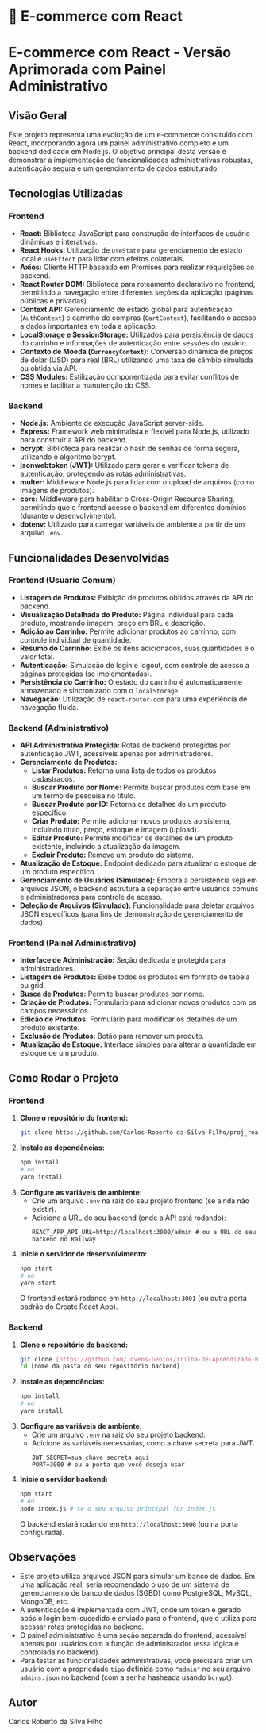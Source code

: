 # 🛒 E-commerce com React

# E-commerce com React - Versão Aprimorada com Painel Administrativo

## Visão Geral

Este projeto representa uma evolução de um e-commerce construído com React, incorporando agora um painel administrativo completo e um backend dedicado em Node.js. O objetivo principal desta versão é demonstrar a implementação de funcionalidades administrativas robustas, autenticação segura e um gerenciamento de dados estruturado.

## Tecnologias Utilizadas

### Frontend

* **React:** Biblioteca JavaScript para construção de interfaces de usuário dinâmicas e interativas.
* **React Hooks:** Utilização de `useState` para gerenciamento de estado local e `useEffect` para lidar com efeitos colaterais.
* **Axios:** Cliente HTTP baseado em Promises para realizar requisições ao backend.
* **React Router DOM:** Biblioteca para roteamento declarativo no frontend, permitindo a navegação entre diferentes seções da aplicação (páginas públicas e privadas).
* **Context API:** Gerenciamento de estado global para autenticação (`AuthContext`) e carrinho de compras (`CartContext`), facilitando o acesso a dados importantes em toda a aplicação.
* **LocalStorage e SessionStorage:** Utilizados para persistência de dados do carrinho e informações de autenticação entre sessões do usuário.
* **Contexto de Moeda (`CurrencyContext`):** Conversão dinâmica de preços de dólar (USD) para real (BRL) utilizando uma taxa de câmbio simulada ou obtida via API.
* **CSS Modules:** Estilização componentizada para evitar conflitos de nomes e facilitar a manutenção do CSS.

### Backend

* **Node.js:** Ambiente de execução JavaScript server-side.
* **Express:** Framework web minimalista e flexível para Node.js, utilizado para construir a API do backend.
* **bcrypt:** Biblioteca para realizar o hash de senhas de forma segura, utilizando o algoritmo bcrypt.
* **jsonwebtoken (JWT):** Utilizado para gerar e verificar tokens de autenticação, protegendo as rotas administrativas.
* **multer:** Middleware Node.js para lidar com o upload de arquivos (como imagens de produtos).
* **cors:** Middleware para habilitar o Cross-Origin Resource Sharing, permitindo que o frontend acesse o backend em diferentes domínios (durante o desenvolvimento).
* **dotenv:** Utilizado para carregar variáveis de ambiente a partir de um arquivo `.env`.

## Funcionalidades Desenvolvidas

### Frontend (Usuário Comum)

* **Listagem de Produtos:** Exibição de produtos obtidos através da API do backend.
* **Visualização Detalhada do Produto:** Página individual para cada produto, mostrando imagem, preço em BRL e descrição.
* **Adição ao Carrinho:** Permite adicionar produtos ao carrinho, com controle individual de quantidade.
* **Resumo do Carrinho:** Exibe os itens adicionados, suas quantidades e o valor total.
* **Autenticação:** Simulação de login e logout, com controle de acesso a páginas protegidas (se implementadas).
* **Persistência do Carrinho:** O estado do carrinho é automaticamente armazenado e sincronizado com o `localStorage`.
* **Navegação:** Utilização de `react-router-dom` para uma experiência de navegação fluida.

### Backend (Administrativo)

* **API Administrativa Protegida:** Rotas de backend protegidas por autenticação JWT, acessíveis apenas por administradores.
* **Gerenciamento de Produtos:**
    * **Listar Produtos:** Retorna uma lista de todos os produtos cadastrados.
    * **Buscar Produto por Nome:** Permite buscar produtos com base em um termo de pesquisa no título.
    * **Buscar Produto por ID:** Retorna os detalhes de um produto específico.
    * **Criar Produto:** Permite adicionar novos produtos ao sistema, incluindo título, preço, estoque e imagem (upload).
    * **Editar Produto:** Permite modificar os detalhes de um produto existente, incluindo a atualização da imagem.
    * **Excluir Produto:** Remove um produto do sistema.
* **Atualização de Estoque:** Endpoint dedicado para atualizar o estoque de um produto específico.
* **Gerenciamento de Usuários (Simulado):** Embora a persistência seja em arquivos JSON, o backend estrutura a separação entre usuários comuns e administradores para controle de acesso.
* **Deleção de Arquivos (Simulado):** Funcionalidade para deletar arquivos JSON específicos (para fins de demonstração de gerenciamento de dados).

### Frontend (Painel Administrativo)

* **Interface de Administração:** Seção dedicada e protegida para administradores.
* **Listagem de Produtos:** Exibe todos os produtos em formato de tabela ou grid.
* **Busca de Produtos:** Permite buscar produtos por nome.
* **Criação de Produtos:** Formulário para adicionar novos produtos com os campos necessários.
* **Edição de Produtos:** Formulário para modificar os detalhes de um produto existente.
* **Exclusão de Produtos:** Botão para remover um produto.
* **Atualização de Estoque:** Interface simples para alterar a quantidade em estoque de um produto.

## Como Rodar o Projeto

### Frontend

1.  **Clone o repositório do frontend:**
    ```bash
    git clone https://github.com/Carlos-Roberto-da-Silva-Filho/proj_react_express.git
    ```
2.  **Instale as dependências:**
    ```bash
    npm install
    # ou
    yarn install
    ```
3.  **Configure as variáveis de ambiente:**
    * Crie um arquivo `.env` na raiz do seu projeto frontend (se ainda não existir).
    * Adicione a URL do seu backend (onde a API está rodando):
        ```
        REACT_APP_API_URL=http://localhost:3000/admin # ou a URL do seu backend no Railway
        ```
4.  **Inicie o servidor de desenvolvimento:**
    ```bash
    npm start
    # ou
    yarn start
    ```
    O frontend estará rodando em `http://localhost:3001` (ou outra porta padrão do Create React App).

### Backend

1.  **Clone o repositório do backend:**
    ```bash
    git clone [https://github.com/Jovens-Genios/Trilha-de-Aprendizado-Backend](https://github.com/Jovens-Genios/Trilha-de-Aprendizado-Backend)
    cd [nome da pasta do seu repositório backend]
    ```
2.  **Instale as dependências:**
    ```bash
    npm install
    # ou
    yarn install
    ```
3.  **Configure as variáveis de ambiente:**
    * Crie um arquivo `.env` na raiz do seu projeto backend.
    * Adicione as variáveis necessárias, como a chave secreta para JWT:
        ```
        JWT_SECRET=sua_chave_secreta_aqui
        PORT=3000 # ou a porta que você deseja usar
        ```
4.  **Inicie o servidor backend:**
    ```bash
    npm start
    # ou
    node index.js # se o seu arquivo principal for index.js
    ```
    O backend estará rodando em `http://localhost:3000` (ou na porta configurada).

## Observações

* Este projeto utiliza arquivos JSON para simular um banco de dados. Em uma aplicação real, seria recomendado o uso de um sistema de gerenciamento de banco de dados (SGBD) como PostgreSQL, MySQL, MongoDB, etc.
* A autenticação é implementada com JWT, onde um token é gerado após o login bem-sucedido e enviado para o frontend, que o utiliza para acessar rotas protegidas no backend.
* O painel administrativo é uma seção separada do frontend, acessível apenas por usuários com a função de administrador (essa lógica é controlada no backend).
* Para testar as funcionalidades administrativas, você precisará criar um usuário com a propriedade `tipo` definida como `"admin"` no seu arquivo `admins.json` no backend (com a senha hasheada usando `bcrypt`).


## Autor

Carlos Roberto da Silva Filho

